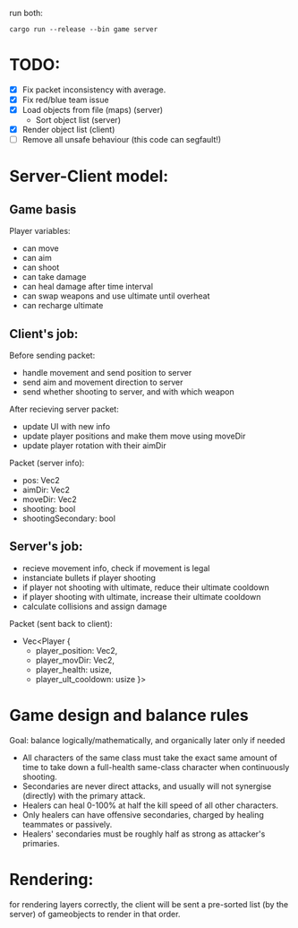 run both:
```
cargo run --release --bin game server
```

# TODO:

- [x] Fix packet inconsistency with average.
- [x] Fix red/blue team issue
- [x] Load objects from file (maps) (server)
    - Sort object list (server)
- [x] Render object list (client)
- [ ] Remove all unsafe behaviour (this code can segfault!)

# Server-Client model:

## Game basis

Player variables:
- can move
- can aim
- can shoot
- can take damage
- can heal damage after time interval
- can swap weapons and use ultimate until overheat
- can recharge ultimate

## Client's job:
Before sending packet:
- handle movement and send position to server
- send aim and movement direction to server
- send whether shooting to server, and with which weapon

After recieving server packet:
- update UI with new info
- update player positions and make them move using moveDir
- update player rotation with their aimDir

Packet (server info):
- pos: Vec2
- aimDir: Vec2
- moveDir: Vec2
- shooting: bool
- shootingSecondary: bool

## Server's job:
- recieve movement info, check if movement is legal
- instanciate bullets if player shooting
- if player not shooting with ultimate, reduce their ultimate cooldown
- if player shooting with ultimate, increase their ultimate cooldown
- calculate collisions and assign damage

Packet (sent back to client):
- Vec<Player {
    - player_position: Vec2,
    - player_movDir: Vec2,
    - player_health: usize,
    - player_ult_cooldown: usize }>

# Game design and balance rules
Goal: balance logically/mathematically, and organically later only if needed
- All characters of the same class must take the exact same amount of time to take down a full-health same-class character when continuously shooting.
- Secondaries are never direct attacks, and usually will not synergise (directly) with the primary attack.
- Healers can heal 0-100% at half the kill speed of all other characters.
- Only healers can have offensive secondaries, charged by healing teammates or passively.
- Healers' secondaries must be roughly half as strong as attacker's primaries.

# Rendering:

for rendering layers correctly, the client will be sent a pre-sorted list (by the server) of gameobjects to render in that order.